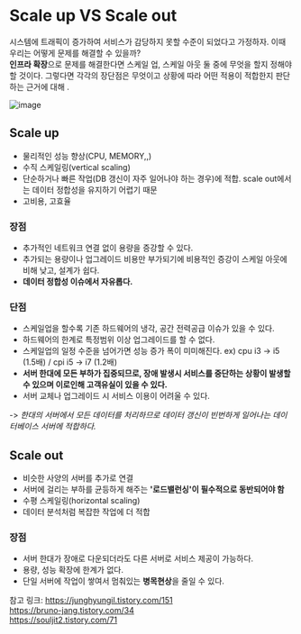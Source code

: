 # Scale up VS Scale out


시스템에 트래픽이 증가하여 서비스가 감당하지 못할 수준이 되었다고 가정하자. 이때 우리는 어떻게 문제를 해결할 수 있을까?   
**인프라 확장**으로 문제를 해결한다면 스케일 업, 스케일 아웃 둘 중에 무엇을 할지 정해야 할 것이다. 그렇다면 각각의 장단점은 무엇이고 상황에 따라 어떤 적용이 적합한지 판단하는 근거에 대해 . 

![image](https://user-images.githubusercontent.com/45115557/184940767-9d759fd8-4f37-4968-8133-e797cd0a95ac.png)


## Scale up

* 물리적인 성능 향상(CPU, MEMORY,,)
* 수직 스케일링(vertical scaling)
* 단순하거나 빠른 작업(DB 갱신이 자주 일어나야 하는 경우)에 적합. scale out에서는 데이터 정합성을 유지하기 어렵기 때문
* 고비용, 고효율


### 장점
* 추가적인 네트워크 연결 없이 용량을 증강할 수 있다.
* 추가되는 용량이나 업그레이드 비용만 부가되기에 비용적인 증강이 스케일 아웃에 비해 낮고, 설계가 쉽다. 
* **데이터 정합성 이슈에서 자유롭다.**

### 단점
* 스케일업을 할수록 기존 하드웨어의 냉각, 공간 전력공급 이슈가 있을 수 있다.
* 하드웨어의 한계로 특정범위 이상 업그레이드를 할 수 없다. 
* 스케일업의 일정 수준을 넘어가면 성능 증가 폭이 미미해진다. ex) cpu i3 -> i5 (1.5배) / cpi i5 -> i7 (1.2배)
* **서버 한대에 모든 부하가 집중되므로, 장애 발생시 서비스를 중단하는 상황이 발생할 수 있으며 이로인해 고객유실이 있을 수 있다.** 
* 서버 교체나 업그레이드 시 서비스 이용이 어려울 수 있다. 

-> *한대의 서버에서 모든 데이터를 처리하므로 데이터 갱신이 빈번하게 일어나는 데이터베이스 서버에 적합하다.*



## Scale out

* 비슷한 사양의 서버를 추가로 연결
* 서버에 걸리는 부하를 균등하게 해주는 **'로드밸런싱'이 필수적으로 동반되어야 함**
* 수평 스케일링(horizontal scaling)
* 데이터 분석처럼 복잡한 작업에 더 적합

### 장점

* 서버 한대가 장애로 다운되더라도 다른 서버로 서비스 제공이 가능하다.
* 용량, 성능 확장에 한계가 없다.
* 단일 서버에 작업이 쌓여서 멈춰있는 **병목현상**을 줄일 수 있다. 



참고 링크:
https://junghyungil.tistory.com/151   
https://bruno-jang.tistory.com/34   
https://souljit2.tistory.com/71   

